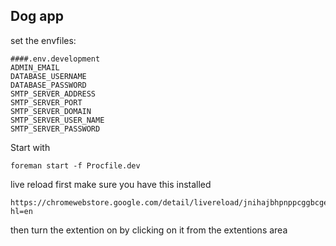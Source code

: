 ## Dog app

set the envfiles:
```
####.env.development
ADMIN_EMAIL
DATABASE_USERNAME
DATABASE_PASSWORD
SMTP_SERVER_ADDRESS
SMTP_SERVER_PORT
SMTP_SERVER_DOMAIN
SMTP_SERVER_USER_NAME
SMTP_SERVER_PASSWORD
```

Start with 
```
foreman start -f Procfile.dev
```

live reload
first make sure you have this installed 
```
https://chromewebstore.google.com/detail/livereload/jnihajbhpnppcggbcgedagnkighmdlei?hl=en
```
then turn the extention on by clicking on it from the extentions area